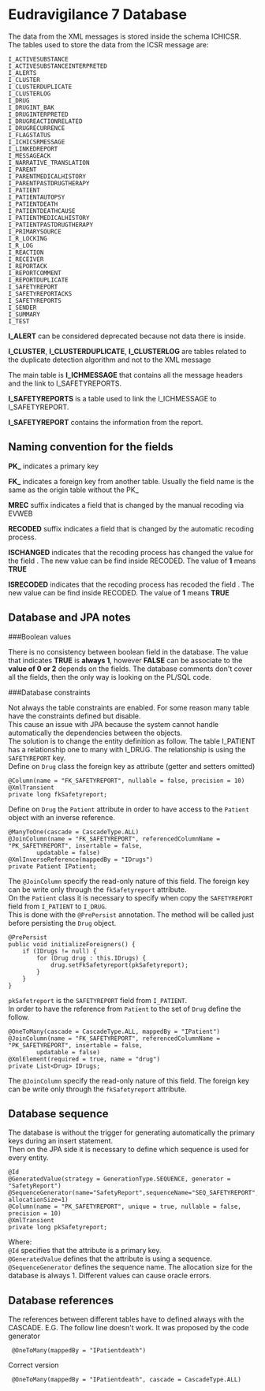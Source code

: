 # Eudravigilance 7 Database

The data from the XML messages is stored inside the schema ICHICSR.  
The tables used to store the data from the ICSR message are:

    I_ACTIVESUBSTANCE
    I_ACTIVESUBSTANCEINTERPRETED
    I_ALERTS
    I_CLUSTER
    I_CLUSTERDUPLICATE
    I_CLUSTERLOG
    I_DRUG
    I_DRUGINT_BAK
    I_DRUGINTERPRETED
    I_DRUGREACTIONRELATED
    I_DRUGRECURRENCE
    I_FLAGSTATUS
    I_ICHICSRMESSAGE
    I_LINKEDREPORT
    I_MESSAGEACK
    I_NARRATIVE_TRANSLATION
    I_PARENT
    I_PARENTMEDICALHISTORY
    I_PARENTPASTDRUGTHERAPY
    I_PATIENT
    I_PATIENTAUTOPSY
    I_PATIENTDEATH
    I_PATIENTDEATHCAUSE
    I_PATIENTMEDICALHISTORY
    I_PATIENTPASTDRUGTHERAPY
    I_PRIMARYSOURCE
    I_R_LOCKING
    I_R_LOG
    I_REACTION
    I_RECEIVER
    I_REPORTACK
    I_REPORTCOMMENT
    I_REPORTDUPLICATE
    I_SAFETYREPORT
    I_SAFETYREPORTACKS
    I_SAFETYREPORTS
    I_SENDER
    I_SUMMARY
    I_TEST

**I_ALERT** can be considered deprecated because not data there is inside.

**I_CLUSTER**, **I_CLUSTERDUPLICATE**, **I_CLUSTERLOG** are tables related to the duplicate detection algorithm and not to the XML message

The main table is **I_ICHMESSAGE** that contains all the message headers and the link to I_SAFETYREPORTS.

**I_SAFETYREPORTS** is a table used to link the I_ICHMESSAGE to I_SAFETYREPORT.

**I_SAFETYREPORT** contains the information from the report.

## Naming convention for the fields

**PK_** indicates a primary key

**FK_** indicates a foreign key from another table. Usually the field name is the same as the origin table without the PK_

**MREC** suffix indicates a field that is changed by the manual recoding via EVWEB

**RECODED** suffix indicates a field that is changed by the automatic recoding process.

**IS<something>CHANGED** indicates that the recoding process has changed the value for the field <SOMETHING>. 
The new value can be find inside <SOMETHING>RECODED. The value of **1** means **TRUE**

**IS<something>RECODED** indicates that the recoding process has recoded the field <SOMETHING>. 
The new value can be find inside <SOMETHING>RECODED. The value of **1** means **TRUE**


## Database and JPA notes

###Boolean values

There is no consistency between boolean field in the database. The value that indicates **TRUE** is **always 1**, 
however **FALSE** can be associate to the **value of 0 or 2** depends on the fields. 
The database comments don't cover all the fields, then the only way is looking on the PL/SQL code.

###Database constraints

Not always the table constraints are enabled. For some reason many table have the constraints defined but disable.  
This cause an issue with JPA because the system cannot handle automatically the dependencies between the objects.  
The solution is to change the entity definition as follow.
The table I_PATIENT has a relationship one to many with I_DRUG. The relationship is using the `SAFETYREPORT` key.   
Define on `Drug` class the foreign key as attribute (getter and setters omitted)

    @Column(name = "FK_SAFETYREPORT", nullable = false, precision = 10)
    @XmlTransient
    private long fkSafetyreport;

Define on `Drug` the `Patient` attribute in order to have access to the `Patient` object with an inverse reference.

    @ManyToOne(cascade = CascadeType.ALL)
    @JoinColumn(name = "FK_SAFETYREPORT", referencedColumnName = "PK_SAFETYREPORT", insertable = false,
            updatable = false)
    @XmlInverseReference(mappedBy = "IDrugs")
    private Patient IPatient;
    
The `@JoinColumn` specify the read-only nature of this field. The foreign key can be write only through the `fkSafetyreport` attribute.  
On the `Patient` class it is necessary to specify when copy the `SAFETYREPORT` field from `I_PATIENT` to `I_DRUG`.  
This is done with the `@PrePersist` annotation. The method will be called just before persisting the `Drug` object.
 
    @PrePersist
    public void initializeForeigners() {
        if (IDrugs != null) {
            for (Drug drug : this.IDrugs) {
                drug.setFkSafetyreport(pkSafetyreport);
            }
        }    
    }
    
`pkSafetreport` is the `SAFETYREPORT` field from `I_PATIENT`.  
In order to have the reference from `Patient` to the set of `Drug` define the follow.

    @OneToMany(cascade = CascadeType.ALL, mappedBy = "IPatient")
    @JoinColumn(name = "FK_SAFETYREPORT", referencedColumnName = "PK_SAFETYREPORT", insertable = false,
            updatable = false)
    @XmlElement(required = true, name = "drug")
    private List<Drug> IDrugs;
    
The `@JoinColumn` specify the read-only nature of this field. The foreign key can be write only through the `fkSafetyreport` attribute.


## Database sequence

The database is without the trigger for generating automatically the primary keys during an insert statement.  
Then on the JPA side it is necessary to define which sequence is used for every entity.

    @Id
    @GeneratedValue(strategy = GenerationType.SEQUENCE, generator = "SafetyReport")
    @SequenceGenerator(name="SafetyReport",sequenceName="SEQ_SAFETYREPORT", allocationSize=1)
    @Column(name = "PK_SAFETYREPORT", unique = true, nullable = false, precision = 10)
    @XmlTransient
    private long pkSafetyreport;

Where:  
`@Id` specifies that the attribute is a primary key.  
`@GeneratedValue` defines that the attribute is using a sequence.  
`@SequenceGenerator` defines the sequence name. The allocation size for the database is always 1. Different values can cause oracle errors.

## Database references

The references between different tables have to defined always with the CASCADE. E.G.
The follow line doesn't work. It was proposed by the code generator

     @OneToMany(mappedBy = "IPatientdeath")
     
Correct version

     @OneToMany(mappedBy = "IPatientdeath", cascade = CascadeType.ALL)

